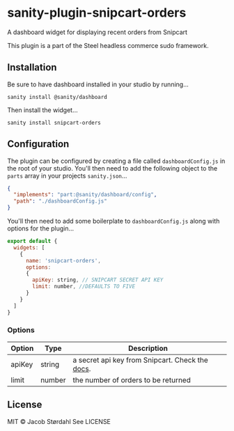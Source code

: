 # sanity-plugin-snipcart-orders

A dashboard widget for displaying recent orders from Snipcart

This plugin is a part of the Steel headless commerce sudo framework.

## Installation

Be sure to have dashboard installed in your studio by running...

```shell
sanity install @sanity/dashboard
```

Then install the widget...

```shell
sanity install snipcart-orders
```

## Configuration

The plugin can be configured by creating a file called `dashboardConfig.js` in the root of your studio. You'll then need to add the following object to the `parts` array in your projects `sanity.json`...

```json
{ 
  "implements": "part:@sanity/dashboard/config", 
  "path": "./dashboardConfig.js" 
}
```

You'll then need to add some boilerplate to `dashboardConfig.js` along with options for the plugin...

```javascript
export default {
  widgets: [
    {
      name: 'snipcart-orders',
      options: 
      {
        apiKey: string, // SNIPCART SECRET API KEY
        limit: number, //DEFAULTS TO FIVE
      }
    }
  ]
}
```

### Options

| Option | Type   | Description |
|--------|--------|-------------|
| apiKey | string | a secret api key from Snipcart. Check the [docs](https://docs.snipcart.com/v3/api-reference/authentication). |
| limit  | number | the number of orders to be returned |

## License

MIT © Jacob Størdahl
See LICENSE

